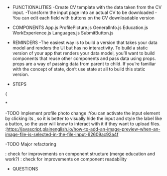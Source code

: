 -   FUNCTIONALITIES
    -Create CV template with the data taken from the CV input.
    -Transform the input page into an actual CV to be downloaded
    -You can edit each field with buttons on the CV downloadable version

-   COMPONENTS
    App.js
    ProfilePicture.js
    GeneralInfo.js
    Education.js
    WorkExperience.js
    Languages.js
    SubmitButton.js

-   REMINDERS
    -The easiest way is to build a version that takes your data model and renders the UI but has no interactivity. To build a static version of your app that renders your data model, you’ll want to build components that reuse other components and pass data using props. props are a way of passing data from parent to child. If you’re familiar with the concept of state, don’t use state at all to build this static version.

-   STEPS
    <!-- -Make static version -->
    <!-- -Make header -->

{

<!-- - Plan how to handle props and state within the App
*:https://reactjs.org/docs/thinking-in-react.html
:https://reactjs.org/docs/faq-state.html#what-is-the-difference-between-state-and-props -->

<!-- - Hold state in App and the functions to modify it (setState) and pass those functions to setState as
props to each component, then use those functions and pass them to the onChange property, share the name of the input with the value -->

\*<!-- : save state as nested objects for each section? > test changing name with nested objects (works) -->

<!-- : on each input? each form? each input (works) -->
<!-- : pass the state directly as props as well to have controlled components? -->

<!-- - Add the values within the state array's with submit but -->
<!-- : button submit the created form within the object array -->
<!-- : button converts current object values to string
*? tie input value to state value so it gets erased by itself? -->
<!-- : add JS validation constraints to not allow empty inputs
:check JS constraints lessons and docs
:copied the library form validation, adjust?
:use the passed 'name' variable to locate the form which required validity instead of the inputs? -->

<!-- -Implement HTML creation on button press
*:they will be new components that will show up ONLY when the arrays from
the state length are over 0 (state.array.length > 0 && component)
:they will get passed the state values as props to be able to display them
below the form fields
:include the functionality in the handleSubmit function (split both the object part and the display part in two functions)
:problem with grid, change className upon grid creation? -->

<!-- -Fix grid issues with creating new elements inbetween the default grid elements(they all grow to fit the 1fr specification) -->

<!-- -The submit button should submit your form and display the value of your input fields
(which do not need to be referenced, since all is already updated in our state) in HTML elements with its respective titles.
- Be sure to include an edit button for the HTML version for each section or for the whole CV, your preference. -->
<!-- : one component for edit mode and the other for preview mode -->
<!-- : use ternary statement to know which component should be displayed,
editMode ? then display the edit mode -->
<!-- :previewMode needs to get the state passed as props -->

<!-- :. create GeneralInfoView for the preview mode -->
<!-- :. pass in the selected profile picture -->
<!-- :. create element which will ask if you want to proceed with the CV preview even though not all fields have content
    :set up an absolute div with display none on App  -->
<!-- :. create element pop-up to alert of required fields to be filled -->
<!-- :. implement handleSubmitPreview which will- -->
<!-- :check how many education/work/languages fields are empty to -->
<!-- see if swapping to preview mode makes sense, ask the user, if it says yes, change the value to false -->
<!-- :check if the three main inputs are filled, if not, trigger constraints validations and return from the function -->
<!-- {: style preview mode a little bit} -->
<!-- : every element will have a button that will appear on hover to bring you back to edit mode -->
<!-- :edit button also appears in edit mode
        :isEditMode not being passed as a prop? -->
<!-- :work experience inputs not getting erased when button is clicked?
    :state is getting updated
    :input value property was spelled wrong xd -->
<!-- :implement delete button -->
<!-- :.at the header of preview mode, 3 buttons will be needed: another button to go back to editing, download as pdf, print -->
<!-- : change *isEditorMode* whenever the edit button is clicked or if any edit button is clicked on the preview mode(just goes back to editor mode,
no fancy editing mode on preview mode)  -->

<!-- - Remove button per field element     -->

<!-- - The edit button should add back (display) the input fields, with the previously displayed information as values. In those input fields, you should be able to edit and resubmit the content(use the already created inputs and lay down the values from current state) -->

<!-- - Find a way to insert the newly edited property to the previous index(splice?) -->

<!-- -Languages inputs get state of proficiency -->

-TODO   Implement profile photo change
:You can activate the input element by clicking its <label>, so it is better to visually hide the input and style the label like a button, so the user will know to interact with it if they want to upload files.
:https://javascript.plainenglish.io/how-to-add-an-image-preview-when-an-image-file-is-selected-in-the-file-input-62609ac92a4f
<!-- - Make specific part of the page downloadable as PDF
    :https://stackoverflow.com/questions/17293135/download-a-div-in-a-html-page-as-pdf-using-javascript -->

<!-- - Make specific part of the page printable
    :https://stackoverflow.com/questions/12997123/print-specific-part-of-webpage -->

-TODO Major refactoring

<!-- : pending handleFieldEdit to avoid if statement -->

: check for improvements on component structure (merge education and work?)
: check for improvements on component readability

<!-- -   Adjust css alignment -->

-   QUESTIONS
    <!-- -State will be held in App.js? -->
    <!-- -Wrap each component in a form or just one? -->
    <!-- -Last row one component rendering 2 components or 2 components in App? -->
    <!-- -To swap views, conditional rendering on the App component? -->
    <!-- -State is already updated on each change, so button just has to get the state and render an HTML ? -->
    <!-- -Education and Work in one component with different props? -->
    <!-- -Reassign props to another variable name without changing its value to make components in the jsx cleaner? -->
